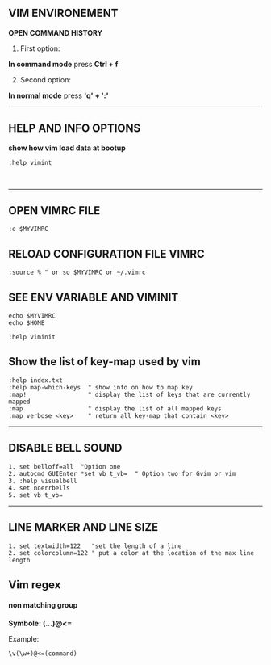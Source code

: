 VIM ENVIRONEMENT
----------------

**OPEN COMMAND HISTORY**
1. First option:

  **In command mode** press **Ctrl + f**

2. Second option:

  **In normal mode** press **'q' + ':'**

---

HELP AND INFO OPTIONS
---------------------


**show how vim load data at bootup**
```vim
:help vimint
```
<p>&nbsp;</p>

---

OPEN VIMRC FILE
------------------
```vim
:e $MYVIMRC
```


RELOAD CONFIGURATION FILE VIMRC
-------------------------------
```vim
:source % " or so $MYVIMRC or ~/.vimrc
```


SEE ENV VARIABLE AND VIMINIT
------------------------------
```vim
echo $MYVIMRC
echo $HOME
```
```vim
:help viminit
```

Show the list of key-map used by vim
------------------------------------
```vim
:help index.txt
:help map-which-keys  " show info on how to map key
:map!                 " display the list of keys that are currently mapped
:map                  " display the list of all mapped keys
:map verbose <key>    " return all key-map that contain <key>
```
---

DISABLE BELL SOUND
------------------
```vim
1. set belloff=all  "Option one
2. autocmd GUIEnter *set vb t_vb=  " Option two for Gvim or vim
3. :help visualbell
4. set noerrbells
5. set vb t_vb=
```
---

LINE MARKER AND LINE SIZE
-------------------------
```vim
1. set textwidth=122   "set the length of a line
2. set colorcolumn=122 " put a color at the location of the max line length
```

Vim regex
---------

#### **non matching group**
**Symbole: (...)@<=**

Example:

```vim
\v(\w+)@<=(command)
```
